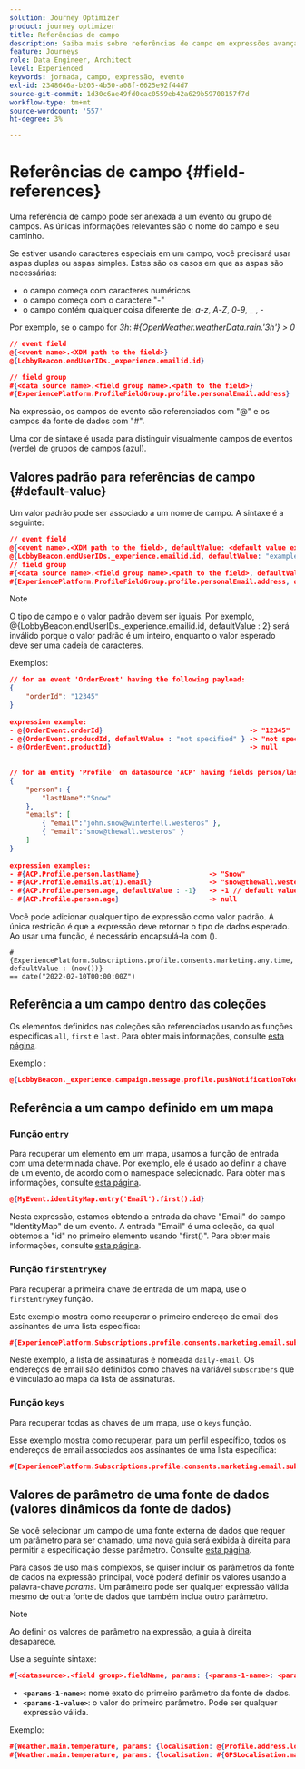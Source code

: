 ```yaml
---
solution: Journey Optimizer
product: journey optimizer
title: Referências de campo
description: Saiba mais sobre referências de campo em expressões avançadas
feature: Journeys
role: Data Engineer, Architect
level: Experienced
keywords: jornada, campo, expressão, evento
exl-id: 2348646a-b205-4b50-a08f-6625e92f44d7
source-git-commit: 1d30c6ae49fd0cac0559eb42a629b59708157f7d
workflow-type: tm+mt
source-wordcount: '557'
ht-degree: 3%

---
```


# Referências de campo {#field-references}

Uma referência de campo pode ser anexada a um evento ou grupo de campos. As únicas informações relevantes são o nome do campo e seu caminho.

Se estiver usando caracteres especiais em um campo, você precisará usar aspas duplas ou aspas simples. Estes são os casos em que as aspas são necessárias:

* o campo começa com caracteres numéricos
* o campo começa com o caractere &quot;-&quot;
* o campo contém qualquer coisa diferente de: _a_-_z_, _A_-_Z_, _0_-_9_, _ , _-_

Por exemplo, se o campo for _3h_: _#{OpenWeather.weatherData.rain.&#39;3h&#39;} > 0_

```json
// event field
@{<event name>.<XDM path to the field>}
@{LobbyBeacon.endUserIDs._experience.emailid.id}

// field group
#{<data source name>.<field group name>.<path to the field>}
#{ExperiencePlatform.ProfileFieldGroup.profile.personalEmail.address}
```

Na expressão, os campos de evento são referenciados com &quot;@&quot; e os campos da fonte de dados com &quot;#&quot;.

Uma cor de sintaxe é usada para distinguir visualmente campos de eventos (verde) de grupos de campos (azul).

## Valores padrão para referências de campo {#default-value}

Um valor padrão pode ser associado a um nome de campo. A sintaxe é a seguinte:

```json
// event field
@{<event name>.<XDM path to the field>, defaultValue: <default value expression>}
@{LobbyBeacon.endUserIDs._experience.emailid.id, defaultValue: "example@adobe.com"}
// field group
#{<data source name>.<field group name>.<path to the field>, defaultValue: <default value expression>}
#{ExperiencePlatform.ProfileFieldGroup.profile.personalEmail.address, defaultValue: "example@adobe.com"}
```

>[!NOTE]
>
>O tipo de campo e o valor padrão devem ser iguais. Por exemplo, @{LobbyBeacon.endUserIDs._experience.emailid.id, defaultValue : 2} será inválido porque o valor padrão é um inteiro, enquanto o valor esperado deve ser uma cadeia de caracteres.

Exemplos:

```json
// for an event 'OrderEvent' having the following payload:
{
    "orderId": "12345"
}
 
expression example:
- @{OrderEvent.orderId}                                    -> "12345"
- @{OrderEvent.producdId, defaultValue : "not specified" } -> "not specified" // default value, productId is not a field present in the payload
- @{OrderEvent.productId}                                  -> null
 
 
// for an entity 'Profile' on datasource 'ACP' having fields person/lastName, with fetched data such as:
{
    "person": {
        "lastName":"Snow"
    },
    "emails": [
        { "email":"john.snow@winterfell.westeros" },
        { "email":"snow@thewall.westeros" }
    ]
}
 
expression examples:
- #{ACP.Profile.person.lastName}                 -> "Snow"
- #{ACP.Profile.emails.at(1).email}              -> "snow@thewall.westeros"
- #{ACP.Profile.person.age, defaultValue : -1}   -> -1 // default value, age is not a field present in the payload
- #{ACP.Profile.person.age}                      -> null
```

Você pode adicionar qualquer tipo de expressão como valor padrão. A única restrição é que a expressão deve retornar o tipo de dados esperado. Ao usar uma função, é necessário encapsulá-la com ().

```
#{ExperiencePlatform.Subscriptions.profile.consents.marketing.any.time, defaultValue : (now())} 
== date("2022-02-10T00:00:00Z")
```

## Referência a um campo dentro das coleções

Os elementos definidos nas coleções são referenciados usando as funções específicas `all`, `first` e `last`. Para obter mais informações, consulte [esta página](../expression/collection-management-functions.md).

Exemplo :

```json
@{LobbyBeacon._experience.campaign.message.profile.pushNotificationTokens.all()
```

## Referência a um campo definido em um mapa

### Função `entry` 

Para recuperar um elemento em um mapa, usamos a função de entrada com uma determinada chave. Por exemplo, ele é usado ao definir a chave de um evento, de acordo com o namespace selecionado. Para obter mais informações, consulte [esta página](../../event/about-creating.md#select-the-namespace).

```json
@{MyEvent.identityMap.entry('Email').first().id}
```

Nesta expressão, estamos obtendo a entrada da chave &quot;Email&quot; do campo &quot;IdentityMap&quot; de um evento. A entrada &quot;Email&quot; é uma coleção, da qual obtemos a &quot;id&quot; no primeiro elemento usando &quot;first()&quot;. Para obter mais informações, consulte [esta página](../expression/collection-management-functions.md).

### Função `firstEntryKey` 

Para recuperar a primeira chave de entrada de um mapa, use o `firstEntryKey` função.

Este exemplo mostra como recuperar o primeiro endereço de email dos assinantes de uma lista específica:

```json
#{ExperiencePlatform.Subscriptions.profile.consents.marketing.email.subscriptions.entry('daily-email').subscribers.firstEntryKey()}
```

Neste exemplo, a lista de assinaturas é nomeada `daily-email`. Os endereços de email são definidos como chaves na variável `subscribers` que é vinculado ao mapa da lista de assinaturas.

### Função `keys` 

Para recuperar todas as chaves de um mapa, use o `keys` função.

Esse exemplo mostra como recuperar, para um perfil específico, todos os endereços de email associados aos assinantes de uma lista específica:

```json
#{ExperiencePlatform.Subscriptions.profile.consents.marketing.email.subscriptions.entry('daily-mail').subscribers.keys()
```

## Valores de parâmetro de uma fonte de dados (valores dinâmicos da fonte de dados)

Se você selecionar um campo de uma fonte externa de dados que requer um parâmetro para ser chamado, uma nova guia será exibida à direita para permitir a especificação desse parâmetro. Consulte [esta página](../expression/expressionadvanced.md).

Para casos de uso mais complexos, se quiser incluir os parâmetros da fonte de dados na expressão principal, você poderá definir os valores usando a palavra-chave _params_. Um parâmetro pode ser qualquer expressão válida mesmo de outra fonte de dados que também inclua outro parâmetro.

>[!NOTE]
>
>Ao definir os valores de parâmetro na expressão, a guia à direita desaparece.

Use a seguinte sintaxe:

```json
#{<datasource>.<field group>.fieldName, params: {<params-1-name>: <params-1-value>, <params-2-name>: <params-2-value>}}
```

* **`<params-1-name>`**: nome exato do primeiro parâmetro da fonte de dados.
* **`<params-1-value>`**: o valor do primeiro parâmetro. Pode ser qualquer expressão válida.

Exemplo:

```json
#{Weather.main.temperature, params: {localisation: @{Profile.address.localisation}}}
#{Weather.main.temperature, params: {localisation: #{GPSLocalisation.main.coordinates, params: {city: @{Profile.address.city}}}}}
```
